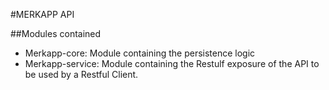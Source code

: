 #MERKAPP API

##Modules contained
* Merkapp-core: Module containing the persistence logic
* Merkapp-service: Module containing the Restulf exposure of the API to be used by a Restful Client.
